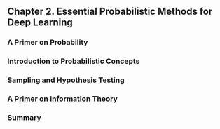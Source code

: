 
## Chapter 2. Essential Probabilistic Methods for Deep Learning

### A Primer on Probability

### Introduction to Probabilistic Concepts

### Sampling and Hypothesis Testing

### A Primer on Information Theory

### Summary